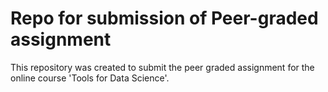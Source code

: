 # Repo for submission of Peer-graded assignment

This repository was created to submit the peer graded assignment for the online course 'Tools for Data Science'.
